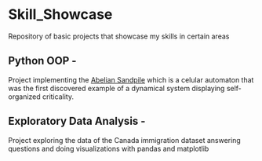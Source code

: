# Skill_Showcase
Repository of basic projects that showcase my skills in certain areas

## Python OOP - 
Project implementing the [Abelian Sandpile](https://en.wikipedia.org/wiki/Abelian_sandpile_model) which is a celular automaton that was the first discovered example of a dynamical system displaying self-organized criticality.
## Exploratory Data Analysis -
Project exploring the data of the Canada immigration dataset answering questions and doing visualizations with pandas and matplotlib
